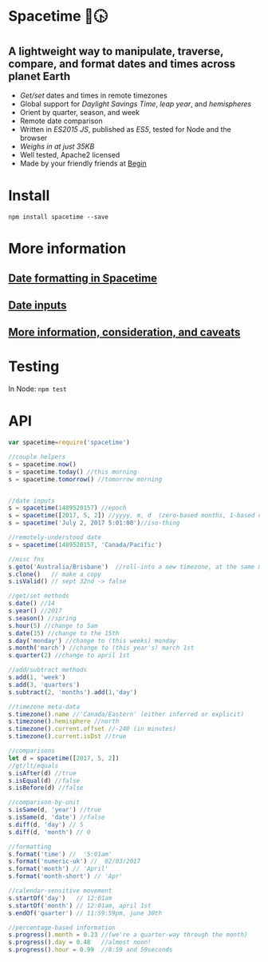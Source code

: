 # Spacetime 🌌🕟
## A lightweight way to manipulate, traverse, compare, and format dates and times across planet Earth
- *Get/set* dates and times in remote timezones
- Global support for *Daylight Savings Time*, *leap year*, and *hemispheres*
- Orient by quarter, season, and week
- Remote date comparison
- Written in *ES2015 JS*, published as *ES5*, tested for Node and the browser
- *Weighs in at just 35KB*
- Well tested, Apache2 licensed
- Made by your friendly friends at [Begin](https://begin.com)


# Install
`npm install spacetime --save`


# More information
## [Date formatting in Spacetime](https://github.com/smallwins/spacetime/wiki/Formatting)
## [Date inputs](https://github.com/smallwins/spacetime/wiki/Input)
## [More information, consideration, and caveats](https://github.com/smallwins/spacetime/wiki)


# Testing
In Node:
`npm test`


# API
```javascript
var spacetime=require('spacetime')

//couple helpers
s = spacetime.now()
s = spacetime.today() //this morning
s = spacetime.tomorrow() //tomorrow morning


//date inputs
s = spacetime(1489520157) //epoch
s = spacetime([2017, 5, 2]) //yyyy, m, d  (zero-based months, 1-based days)
s = spacetime('July 2, 2017 5:01:00')//iso-thing

//remotely-understood date
s = spacetime(1489520157, 'Canada/Pacific')

//misc fns
s.goto('Australia/Brisbane')  //roll-into a new timezone, at the same moment
s.clone()   // make a copy
s.isValid() // sept 32nd -> false

//get/set methods
s.date() //14
s.year() //2017
s.season() //spring
s.hour(5) //change to 5am
s.date(15) //change to the 15th
s.day('monday') //change to (this weeks) monday
s.month('march') //change to (this year's) march 1st
s.quarter(2) //change to april 1st

//add/subtract methods
s.add(1, 'week')
s.add(3, 'quarters')
s.subtract(2, 'months').add(1,'day')

//timezone meta-data
s.timezone().name //'Canada/Eastern' (either inferred or explicit)
s.timezone().hemisphere //north
s.timezone().current.offset //-240 (in minutes)
s.timezone().current.isDst //true

//comparisons
let d = spacetime([2017, 5, 2])
//gt/lt/equals
s.isAfter(d) //true
s.isEqual(d) //false
s.isBefore(d) //false

//comparison-by-unit
s.isSame(d, 'year') //true
s.isSame(d, 'date') //false
s.diff(d, 'day') // 5
s.diff(d, 'month') // 0

//formatting
s.format('time') //  '5:01am'
s.format('numeric-uk') //  02/03/2017
s.format('month') // 'April'
s.format('month-short') // 'Apr'

//calendar-sensitive movement
s.startOf('day')   // 12:01am
s.startOf('month') // 12:01am, april 1st
s.endOf('quarter') // 11:59:59pm, june 30th

//percentage-based information
s.progress().month = 0.23 //(we're a quarter-way through the month)
s.progress().day = 0.48   //almost noon!
s.progress().hour = 0.99  //8:59 and 59seconds
```
